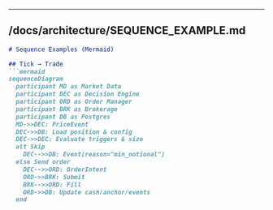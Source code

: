 
---

## /docs/architecture/SEQUENCE_EXAMPLE.md
```markdown
# Sequence Examples (Mermaid)

## Tick → Trade
```mermaid
sequenceDiagram
  participant MD as Market Data
  participant DEC as Decision Engine
  participant ORD as Order Manager
  participant BRK as Brokerage
  participant DB as Postgres
  MD->>DEC: PriceEvent
  DEC->>DB: Load position & config
  DEC->>DEC: Evaluate triggers & size
  alt Skip
    DEC-->>DB: Event(reason="min_notional")
  else Send order
    DEC-->>ORD: OrderIntent
    ORD->>BRK: Submit
    BRK-->>ORD: Fill
    ORD->>DB: Update cash/anchor/events
  end
